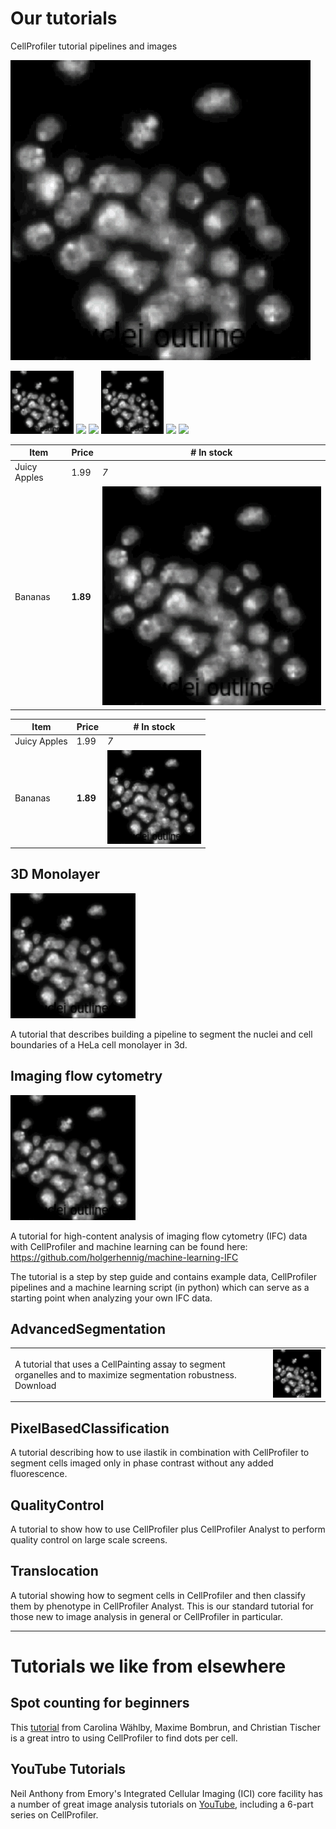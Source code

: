 # Our tutorials
CellProfiler tutorial pipelines and images

![](Revitalize_example_pipelines/giftry2.gif)

<img src="https://github.com/rsenft1/tutorials/blob/master/Revitalize_example_pipelines/giftry2.gif" width="20%">
<img src="./blob/master/Revitalize_example_pipelines/giftry2.gif" width="20%">
<img src="blob/master/Revitalize_example_pipelines/giftry2.gif" width="20%">
<img src="Revitalize_example_pipelines/giftry2.gif" width="20%">
<img src="/blob/master/Revitalize_example_pipelines/giftry2.gif" width="20%">
<img src="https://github.com/rsenft1/tutorials/Revitalize_example_pipelines/giftry2.gif" width="20%">



| Item         | Price     | # In stock |
|--------------|-----------|------------|
| Juicy Apples | 1.99      | *7*        |
| Bananas      | **1.89**  | <img src="https://github.com/rsenft1/tutorials/blob/master/Revitalize_example_pipelines/giftry2.gif" width="100%">      |

| Item         | Price     | # In stock |
|--------------|-----------|------------|
| Juicy Apples | 1.99      | *7*        |
| Bananas      | **1.89**  | <img src="Revitalize_example_pipelines/giftry2.gif" width="150">      |


## 3D Monolayer

<img src="Revitalize_example_pipelines/giftry2.gif" width="200">

A tutorial that describes building a pipeline to segment the nuclei and cell boundaries of a HeLa cell monolayer in 3d. 

## Imaging flow cytometry

<img src="Revitalize_example_pipelines/giftry2.gif" width="200">

A tutorial for high-content analysis of imaging flow cytometry (IFC) data with CellProfiler and machine learning can be found here:
https://github.com/holgerhennig/machine-learning-IFC

The tutorial is a step by step guide and contains example data, CellProfiler pipelines and a machine learning script (in python) which can serve as a starting point when analyzing your own IFC data.

## AdvancedSegmentation

|          |      |  
|--------------|-----------|
| A tutorial that uses a CellPainting assay to segment organelles and to maximize segmentation robustness. <br> Download     | <img src="Revitalize_example_pipelines/giftry2.gif" width="150">   |

## PixelBasedClassification

A tutorial describing how to use ilastik in combination with CellProfiler to segment cells imaged only in phase contrast without any added fluorescence.

## QualityControl

A tutorial to show how to use CellProfiler plus CellProfiler Analyst to perform quality control on large scale screens.

## Translocation

A tutorial showing how to segment cells in CellProfiler and then classify them by phenotype in CellProfiler Analyst.  This is our standard tutorial for those new to image analysis in general or CellProfiler in particular.


-----
# Tutorials we like from elsewhere

## Spot counting for beginners

This [tutorial](https://github.com/tischi/cellprofiler-practical-NeuBIAS-Lisbon-2017/blob/master/practical-handout.md) from Carolina Wählby, Maxime Bombrun, and Christian Tischer is a great intro to using CellProfiler to find dots per cell.

## YouTube Tutorials

Neil Anthony from Emory's Integrated Cellular Imaging (ICI) core facility has a number of great image analysis tutorials on [YouTube](https://www.youtube.com/watch?v=IXsTba9Nxok&list=PL5Edc1v41fyBlbysy_1750IiT2xk6sDqO), including a 6-part series on CellProfiler.

